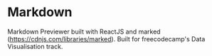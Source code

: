 # Markdown
Markdown Previewer built with ReactJS and marked (https://cdnjs.com/libraries/marked).
Built for freecodecamp's Data Visualisation track.
